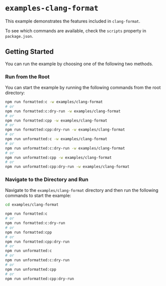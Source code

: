 # `examples-clang-format`

This example demonstrates the features included in `clang-format`.

To see which commands are available, check the `scripts` property in `package.json`.

## Getting Started

You can run the example by choosing one of the following two methods.

### Run from the Root

You can start the example by running the following commands from the root directory:

```sh
npm run formatted:c -w examples/clang-format
# or
npm run formatted:c:dry-run -w examples/clang-format
# or
npm run formatted:cpp -w examples/clang-format
# or
npm run formatted:cpp:dry-run -w examples/clang-format
# or
npm run unformatted:c -w examples/clang-format
# or
npm run unformatted:c:dry-run -w examples/clang-format
# or
npm run unformatted:cpp -w examples/clang-format
# or
npm run unformatted:cpp:dry-run -w examples/clang-format
```

### Navigate to the Directory and Run

Navigate to the `examples/clang-format` directory and then run the following commands to start the example:

```sh
cd examples/clang-format

npm run formatted:c
# or
npm run formatted:c:dry-run
# or
npm run formatted:cpp
# or
npm run formatted:cpp:dry-run
# or
npm run unformatted:c
# or
npm run unformatted:c:dry-run
# or
npm run unformatted:cpp
# or
npm run unformatted:cpp:dry-run
```

